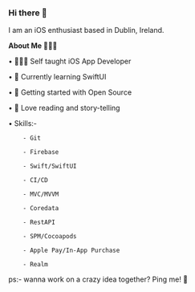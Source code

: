 ### Hi there 👋
I am an iOS enthusiast based in Dublin, Ireland. 


**About Me 🤷🏻‍♀️**

• 👩🏻‍💻 Self taught iOS App Developer

• 🌱 Currently learning SwiftUI

• 🔭 Getting started with Open Source

• 📖 Love reading and story-telling

• Skills:- 
    
        - Git
    
        - Firebase
    
        - Swift/SwiftUI
    
        - CI/CD
    
        - MVC/MVVM
    
        - Coredata
    
        - RestAPI
    
        - SPM/Cocoapods

        - Apple Pay/In-App Purchase

        - Realm
    
ps:- wanna work on a crazy idea together? Ping me! 🙂
